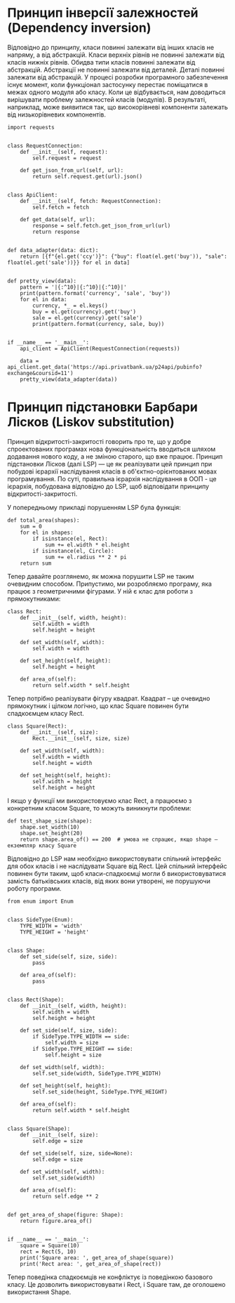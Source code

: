 # Принцип інверсії залежностей (Dependency inversion)



Відповідно до принципу, класи повинні залежати від інших класів не напряму, а від абстракцій. Класи верхніх рівнів не повинні залежати від класів нижніх рівнів. Обидва типи класів повинні залежати від абстракцій. Абстракції не повинні залежати від деталей. Деталі повинні залежати від абстракцій. У процесі розробки програмного забезпечення існує момент, коли функціонал застосунку перестає поміщатися в межах одного модуля або класу. Коли це відбувається, нам доводиться вирішувати проблему залежностей класів (модулів). В результаті, наприклад, може виявитися так, що високорівневі компоненти залежать від низькорівневих компонентів.



```
import requests


class RequestConnection:
    def __init__(self, request):
        self.request = request

    def get_json_from_url(self, url):
        return self.request.get(url).json()


class ApiClient:
    def __init__(self, fetch: RequestConnection):
        self.fetch = fetch

    def get_data(self, url):
        response = self.fetch.get_json_from_url(url)
        return response


def data_adapter(data: dict):
    return [{f"{el.get('ccy')}": {"buy": float(el.get('buy')), "sale": float(el.get('sale'))}} for el in data]


def pretty_view(data):
    pattern = '|{:^10}|{:^10}|{:^10}|'
    print(pattern.format('currency', 'sale', 'buy'))
    for el in data:
        currency, *_ = el.keys()
        buy = el.get(currency).get('buy')
        sale = el.get(currency).get('sale')
        print(pattern.format(currency, sale, buy))


if __name__ == '__main__':
    api_client = ApiClient(RequestConnection(requests))
    
    data = api_client.get_data('https://api.privatbank.ua/p24api/pubinfo?exchange&coursid=11')
    pretty_view(data_adapter(data))
```
# Принцип підстановки Барбари Лісков (Liskov substitution)



Принцип відкритості-закритості говорить про те, що у добре спроектованих програмах нова функціональність вводиться шляхом додавання нового коду, а не зміною старого, що вже працює. Принцип підстановки Лісков (далі LSP) — це як реалізувати цей принцип при побудові ієрархії наслідування класів в об'єктно-орієнтованих мовах програмування. По суті, правильна ієрархія наслідування в ООП - це ієрархія, побудована відповідно до LSP, щоб відповідати принципу відкритості-закритості.



У попередньому прикладі порушенням LSP була функція:


```
def total_area(shapes):
    sum = 0
    for el in shapes:
        if isinstance(el, Rect):
            sum += el.width * el.height
        if isinstance(el, Circle):
            sum += el.radius ** 2 * pi
    return sum
```


Тепер давайте розглянемо, як можна порушити LSP не таким очевидним способом. Припустимо, ми розробляємо програму, яка працює з геометричними фігурами. У ній є клас для роботи з прямокутниками:


```
class Rect:
    def __init__(self, width, height):
        self.width = width
        self.height = height

    def set_width(self, width):
        self.width = width

    def set_height(self, height):
        self.height = height

    def area_of(self):
        return self.width * self.height
```


Тепер потрібно реалізувати фігуру квадрат. Квадрат – це очевидно прямокутник і цілком логічно, що клас Square повинен бути спадкоємцем класу Rect.


```
class Square(Rect):
    def __init__(self, size):
        Rect.__init__(self, size, size)

    def set_width(self, width):
        self.width = width
        self.height = width

    def set_height(self, height):
        self.width = height
        self.height = height
```


І якщо у функції ми використовуємо клас Rect, а працюємо з конкретним класом Square, то можуть виникнути проблеми:


```
def test_shape_size(shape):
    shape.set_width(10)
    shape.set_height(20)
    return shape.area_of() == 200  # умова не спрацює, якщо shape — екземпляр класу Square
```


Відповідно до LSP нам необхідно використовувати спільний інтерфейс для обох класів і не наслідувати Square від Rect. Цей спільний інтерфейс повинен бути таким, щоб класи-спадкоємці могли б використовуватися замість батьківських класів, від яких вони утворені, не порушуючи роботу програми.


```
from enum import Enum


class SideType(Enum):
    TYPE_WIDTH = 'width'
    TYPE_HEIGHT = 'height'


class Shape:
    def set_side(self, size, side):
        pass

    def area_of(self):
        pass


class Rect(Shape):
    def __init__(self, width, height):
        self.width = width
        self.height = height

    def set_side(self, size, side):
        if SideType.TYPE_WIDTH == side:
            self.width = size
        if SideType.TYPE_HEIGHT == side:
            self.height = size

    def set_width(self, width):
        self.set_side(width, SideType.TYPE_WIDTH)

    def set_height(self, height):
        self.set_side(height, SideType.TYPE_HEIGHT)

    def area_of(self):
        return self.width * self.height


class Square(Shape):
    def __init__(self, size):
        self.edge = size

    def set_side(self, size, side=None):
        self.edge = size

    def set_width(self, width):
        self.set_side(width)

    def area_of(self):
        return self.edge ** 2


def get_area_of_shape(figure: Shape):
    return figure.area_of()

    
if __name__ == '__main__':
    square = Square(10)
    rect = Rect(5, 10)
    print('Square area: ', get_area_of_shape(square))
    print('Rect area: ', get_area_of_shape(rect))
```


Тепер поведінка спадкоємців не конфліктує із поведінкою базового класу. Це дозволить використовувати і Rect, і Square там, де оголошено використання Shape.